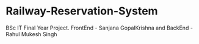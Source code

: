 # Railway-Reservation-System
BSc IT Final Year Project.
FrontEnd - Sanjana GopalKrishna and BackEnd - Rahul Mukesh Singh
